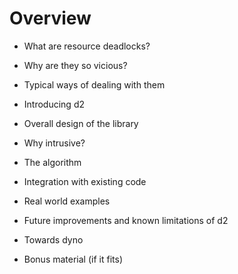 <!SLIDE bullets>
# Overview

<!-- explain the type of deadlocks we're targeting -->
* What are resource deadlocks?

<!-- explain how they are non-deterministic bugs that only appear under
     certain conditions, with examples. -->
* Why are they so vicious?

<!-- review existing algorithms to detect them live and other ways to
     enforce correctness like enforcing consistent lock ordering. -->
* Typical ways of dealing with them

<!-- introduce d2, its purpose and its scope -->
* Introducing d2

<!-- give a bird's eye view of the large components. explain the high level
     flow of the events from the application to the repository, and then
     how the repository is analyzed with an utility post-mortem.
-->
* Overall design of the library

<!-- justify the decision of using _intrusive_ dynamic analysis.
     (integration to _custom_ lock classes; it's relatively easy with
     metaprogramming; we could always write a wrapper to automatically
     instrument code if we wanted to)

     note: is this really pertinent for the presentation?
-->
* Why intrusive?

<!-- present the actual algorithm. begin with the basic goodlock algorithm,
     and then extend it to several threads. then, present the final version
     filtering some false positives, as presented in the IBM paper. -->
* The algorithm

<!-- present the API of the library, i.e. the lock concepts, mixins, etc...
     must also present how to integrate with existing thread classes, even
     though there is no easy way to do this currently -->
* Integration with existing code

<!-- this is a _MUST_. seriously. I also need to show benchmarks with and
     without the logging enabled, to show that the impact on performance is
     not too large (which is not the case actually!).
-->
* Real world examples

<!-- - types of deadlocks we know we don't currently detect
     - types of deadlocks we won't even try to detect since it would escape
       the scope of the project
     - difficulty of having meaningful diagnostic information (stack traces)
     - potential scalability problems with the algorithm
     - distributing across several machines for large applications would
       add _tremendous_ value to the project, but it is much harder too
-->
* Future improvements and known limitations of d2

<!-- explore the possibility of creating a toolbox for performing intrusive
     dynamic analysis
     ultimate goal:
        generate orthogonal dynamic analysis tools using a DSEL defined in dyno
    possible use cases:
        - benchmarking/checking memory allocation
        - access to shared variables to detect race conditions (this might be
          impossible because it would require too much modification)
        - gather statistics during program execution
 -->
* Towards dyno

<!-- - hawick_circuits algorithm
     - present the current state of the DSEL in dyno
-->
* Bonus material (if it fits)
